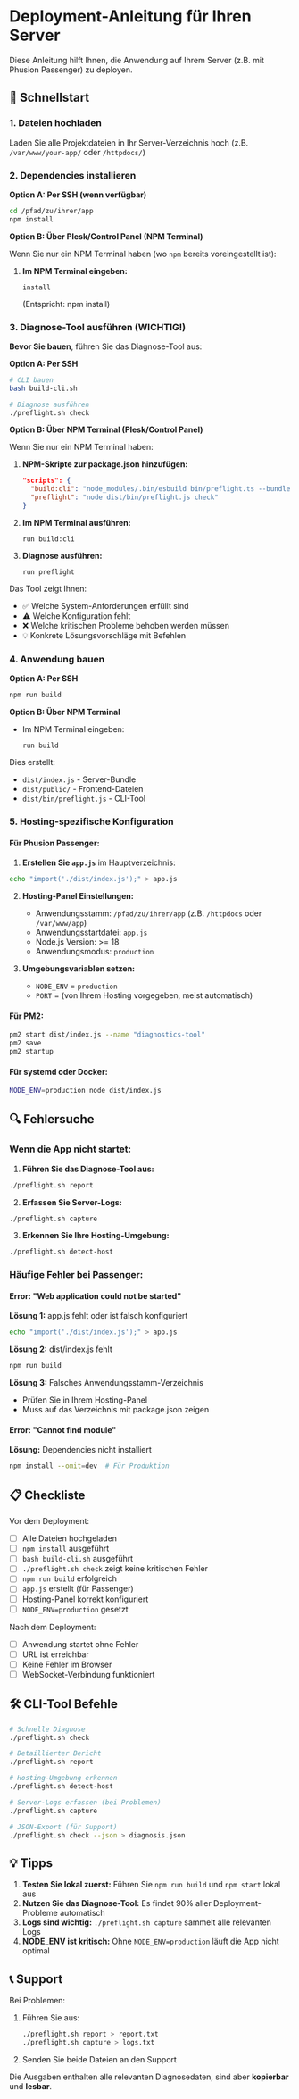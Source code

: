 # Deployment-Anleitung für Ihren Server

Diese Anleitung hilft Ihnen, die Anwendung auf Ihrem Server (z.B. mit Phusion Passenger) zu deployen.

## 🚀 Schnellstart

### 1. Dateien hochladen

Laden Sie alle Projektdateien in Ihr Server-Verzeichnis hoch (z.B. `/var/www/your-app/` oder `/httpdocs/`)

### 2. Dependencies installieren

**Option A: Per SSH (wenn verfügbar)**
```bash
cd /pfad/zu/ihrer/app
npm install
```

**Option B: Über Plesk/Control Panel (NPM Terminal)**

Wenn Sie nur ein NPM Terminal haben (wo `npm` bereits voreingestellt ist):

1. **Im NPM Terminal eingeben:**
   ```
   install
   ```
   (Entspricht: npm install)

### 3. Diagnose-Tool ausführen (WICHTIG!)

**Bevor Sie bauen**, führen Sie das Diagnose-Tool aus:

**Option A: Per SSH**
```bash
# CLI bauen
bash build-cli.sh

# Diagnose ausführen
./preflight.sh check
```

**Option B: Über NPM Terminal (Plesk/Control Panel)**

Wenn Sie nur ein NPM Terminal haben:

1. **NPM-Skripte zur package.json hinzufügen:**
   ```json
   "scripts": {
     "build:cli": "node_modules/.bin/esbuild bin/preflight.ts --bundle --platform=node --format=esm --outfile=dist/bin/preflight.js --packages=external",
     "preflight": "node dist/bin/preflight.js check"
   }
   ```

2. **Im NPM Terminal ausführen:**
   ```
   run build:cli
   ```
   
3. **Diagnose ausführen:**
   ```
   run preflight
   ```

Das Tool zeigt Ihnen:
- ✅ Welche System-Anforderungen erfüllt sind
- ⚠️ Welche Konfiguration fehlt
- ❌ Welche kritischen Probleme behoben werden müssen
- 💡 Konkrete Lösungsvorschläge mit Befehlen

### 4. Anwendung bauen

**Option A: Per SSH**
```bash
npm run build
```

**Option B: Über NPM Terminal**
- Im NPM Terminal eingeben:
  ```
  run build
  ```

Dies erstellt:
- `dist/index.js` - Server-Bundle
- `dist/public/` - Frontend-Dateien
- `dist/bin/preflight.js` - CLI-Tool

### 5. Hosting-spezifische Konfiguration

#### Für Phusion Passenger:

1. **Erstellen Sie `app.js`** im Hauptverzeichnis:
```bash
echo "import('./dist/index.js');" > app.js
```

2. **Hosting-Panel Einstellungen:**
   - Anwendungsstamm: `/pfad/zu/ihrer/app` (z.B. `/httpdocs` oder `/var/www/app`)
   - Anwendungsstartdatei: `app.js`
   - Node.js Version: >= 18
   - Anwendungsmodus: `production`

3. **Umgebungsvariablen setzen:**
   - `NODE_ENV` = `production`
   - `PORT` = (von Ihrem Hosting vorgegeben, meist automatisch)

#### Für PM2:

```bash
pm2 start dist/index.js --name "diagnostics-tool"
pm2 save
pm2 startup
```

#### Für systemd oder Docker:

```bash
NODE_ENV=production node dist/index.js
```

## 🔍 Fehlersuche

### Wenn die App nicht startet:

1. **Führen Sie das Diagnose-Tool aus:**
```bash
./preflight.sh report
```

2. **Erfassen Sie Server-Logs:**
```bash
./preflight.sh capture
```

3. **Erkennen Sie Ihre Hosting-Umgebung:**
```bash
./preflight.sh detect-host
```

### Häufige Fehler bei Passenger:

#### Error: "Web application could not be started"

**Lösung 1:** app.js fehlt oder ist falsch konfiguriert
```bash
echo "import('./dist/index.js');" > app.js
```

**Lösung 2:** dist/index.js fehlt
```bash
npm run build
```

**Lösung 3:** Falsches Anwendungsstamm-Verzeichnis
- Prüfen Sie in Ihrem Hosting-Panel
- Muss auf das Verzeichnis mit package.json zeigen

#### Error: "Cannot find module"

**Lösung:** Dependencies nicht installiert
```bash
npm install --omit=dev  # Für Produktion
```

## 📋 Checkliste

Vor dem Deployment:
- [ ] Alle Dateien hochgeladen
- [ ] `npm install` ausgeführt
- [ ] `bash build-cli.sh` ausgeführt
- [ ] `./preflight.sh check` zeigt keine kritischen Fehler
- [ ] `npm run build` erfolgreich
- [ ] `app.js` erstellt (für Passenger)
- [ ] Hosting-Panel korrekt konfiguriert
- [ ] `NODE_ENV=production` gesetzt

Nach dem Deployment:
- [ ] Anwendung startet ohne Fehler
- [ ] URL ist erreichbar
- [ ] Keine Fehler im Browser
- [ ] WebSocket-Verbindung funktioniert

## 🛠️ CLI-Tool Befehle

```bash
# Schnelle Diagnose
./preflight.sh check

# Detaillierter Bericht
./preflight.sh report

# Hosting-Umgebung erkennen
./preflight.sh detect-host

# Server-Logs erfassen (bei Problemen)
./preflight.sh capture

# JSON-Export (für Support)
./preflight.sh check --json > diagnosis.json
```

## 💡 Tipps

1. **Testen Sie lokal zuerst:** Führen Sie `npm run build` und `npm start` lokal aus
2. **Nutzen Sie das Diagnose-Tool:** Es findet 90% aller Deployment-Probleme automatisch
3. **Logs sind wichtig:** `./preflight.sh capture` sammelt alle relevanten Logs
4. **NODE_ENV ist kritisch:** Ohne `NODE_ENV=production` läuft die App nicht optimal

## 📞 Support

Bei Problemen:

1. Führen Sie aus:
   ```bash
   ./preflight.sh report > report.txt
   ./preflight.sh capture > logs.txt
   ```

2. Senden Sie beide Dateien an den Support

Die Ausgaben enthalten alle relevanten Diagnosedaten, sind aber **kopierbar** und **lesbar**.
